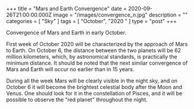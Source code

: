 +++
title = "Mars and Earth Convergence"
date = 2020-09-26T21:00:00.000Z
image = "/images/convergence_n.jpg"
description = ""
categories = [ "Sky" ]
tags = [ "October", "2020 " ]
type = "post"
+++

Convergence of Mars and Earth in early October.

First week of October 2020 will be characterized by the approach of Mars to Earth. On October 6, the distance between the two planets will be 62 million kilometers, which, by astronomical standards, is practically the minimum distance. It should be noted that the next similar convergence of Mars and Earth will occur no earlier than in 15 years.

During all the week Mars will be clearly visible in the night sky, and on October 6 it will become the brightest celestial body after the Moon and Venus. One should look for it in the constellation of Pisces, and it will be possible to observe the "red planet" throughout the night.
